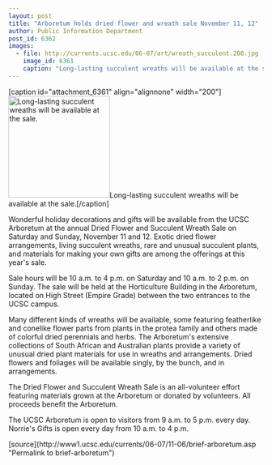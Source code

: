 ```yaml
---
layout: post
title: "Arboretum holds dried flower and wreath sale November 11, 12"
author: Public Information Department
post_id: 6362
images:
  - file: http://currents.ucsc.edu/06-07/art/wreath_succulent.200.jpg
    image_id: 6361
    caption: "Long-lasting succulent wreaths will be available at the sale."
---
```


[caption id="attachment_6361" align="alignnone" width="200"]<a href="http://localhost/mysite/wp-content/uploads/2006/11/wreath_succulent.200.jpg"><img class="size-full wp-image-6361" src="http://localhost/mysite/wp-content/uploads/2006/11/wreath_succulent.200.jpg" alt="Long-lasting succulent wreaths will be available at the sale." width="200" height="201" /></a>Long-lasting succulent wreaths will be available at the sale.[/caption]
<a name="content" id="content"></a>
<p>
  Wonderful holiday decorations and gifts will be available from the UCSC Arboretum at the annual Dried Flower and Succulent Wreath Sale on Saturday and Sunday, November 11 and 12. Exotic dried flower arrangements, living succulent wreaths, rare and unusual succulent plants, and materials for making your own gifts are among the offerings at this year's sale.
</p>
<p>
  Sale hours will be 10 a.m. to 4 p.m. on Saturday and 10 a.m. to 2 p.m. on Sunday. The sale will be held at the Horticulture Building in the Arboretum, located on High Street (Empire Grade) between the two entrances to the UCSC campus.
</p>
<p>
  Many different kinds of wreaths will be available, some featuring featherlike and conelike flower parts from plants in the protea family and others made of colorful dried perennials and herbs. The Arboretum's extensive collections of South African and Australian plants provide a variety of unusual dried plant materials for use in wreaths and arrangements. Dried flowers and foliages will be available singly, by the bunch, and in arrangements.
</p>
<p>
  The Dried Flower and Succulent Wreath Sale is an all-volunteer effort featuring materials grown at the Arboretum or donated by volunteers. All proceeds benefit the Arboretum.
</p>
<p>
  The UCSC Arboretum is open to visitors from 9 a.m. to 5 p.m. every day. Norrie's Gifts is open every day from 10 a.m. to 4 p.m.
</p>
[source](http://www1.ucsc.edu/currents/06-07/11-06/brief-arboretum.asp "Permalink to brief-arboretum")
